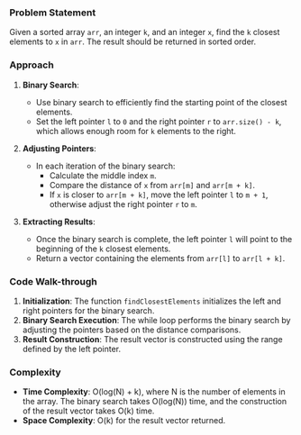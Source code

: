 ### Problem Statement
Given a sorted array `arr`, an integer `k`, and an integer `x`, find the `k` closest elements to `x` in `arr`. The result should be returned in sorted order.

### Approach
1. **Binary Search**:
   - Use binary search to efficiently find the starting point of the closest elements.
   - Set the left pointer `l` to `0` and the right pointer `r` to `arr.size() - k`, which allows enough room for `k` elements to the right.

2. **Adjusting Pointers**:
   - In each iteration of the binary search:
     - Calculate the middle index `m`.
     - Compare the distance of `x` from `arr[m]` and `arr[m + k]`.
     - If `x` is closer to `arr[m + k]`, move the left pointer `l` to `m + 1`, otherwise adjust the right pointer `r` to `m`.

3. **Extracting Results**:
   - Once the binary search is complete, the left pointer `l` will point to the beginning of the `k` closest elements.
   - Return a vector containing the elements from `arr[l]` to `arr[l + k]`.

### Code Walk-through
1. **Initialization**: The function `findClosestElements` initializes the left and right pointers for the binary search.
2. **Binary Search Execution**: The while loop performs the binary search by adjusting the pointers based on the distance comparisons.
3. **Result Construction**: The result vector is constructed using the range defined by the left pointer.

### Complexity
- **Time Complexity**: O(log(N) + k), where N is the number of elements in the array. The binary search takes O(log(N)) time, and the construction of the result vector takes O(k) time.
- **Space Complexity**: O(k) for the result vector returned.
